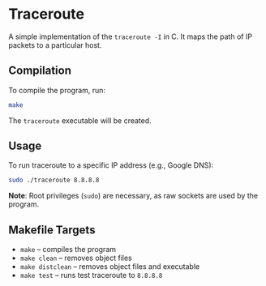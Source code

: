 # Traceroute

A simple implementation of the `traceroute -I` in C.
It maps the path of IP packets to a particular host.

## Compilation

To compile the program, run:

```bash
make
```

The `traceroute` executable will be created.

## Usage

To run traceroute to a specific IP address (e.g., Google DNS):

```bash
sudo ./traceroute 8.8.8.8
```

**Note**: Root privileges (`sudo`) are necessary, as raw sockets are used by the program.

## Makefile Targets

- `make` – compiles the program
- `make clean` – removes object files
- `make distclean` – removes object files and executable
- `make test` – runs test traceroute to `8.8.8.8`
